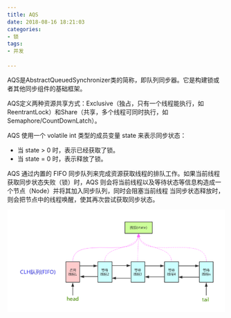 ```yaml
---
title: AQS
date: 2018-08-16 18:21:03
categories:
- 锁
tags:
- 并发

---
```


AQS是AbstractQueuedSynchronizer类的简称，即队列同步器。它是构建锁或者其他同步组件的基础框架。

AQS定义两种资源共享方式：Exclusive（独占，只有一个线程能执行，如ReentrantLock）和Share（共享，多个线程可同时执行，如Semaphore/CountDownLatch）。

AQS 使用一个 volatile int 类型的成员变量 state 来表示同步状态：

- 当 state > 0 时，表示已经获取了锁。
- 当 state = 0 时，表示释放了锁。

AQS 通过内置的 FIFO 同步队列来完成资源获取线程的排队工作。如果当前线程获取同步状态失败（锁）时，AQS 则会将当前线程以及等待状态等信息构造成一个节点（Node）并将其加入同步队列，同时会阻塞当前线程 当同步状态释放时，则会把节点中的线程唤醒，使其再次尝试获取同步状态。

![img](AQS/CLH.png)